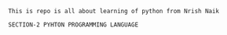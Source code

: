 `This is repo is all about learning of python from Nrish Naik`

`SECTION-2 PYHTON PROGRAMMING LANGUAGE`
   